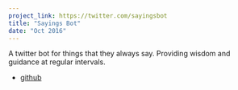 ```yaml
---
project_link: https://twitter.com/sayingsbot
title: "Sayings Bot"
date: "Oct 2016"
---
```


A twitter bot for things that they always say. Providing wisdom and guidance at regular intervals.

- [github][github]

[github]: https://github.com/bichan17/sayings-bot
